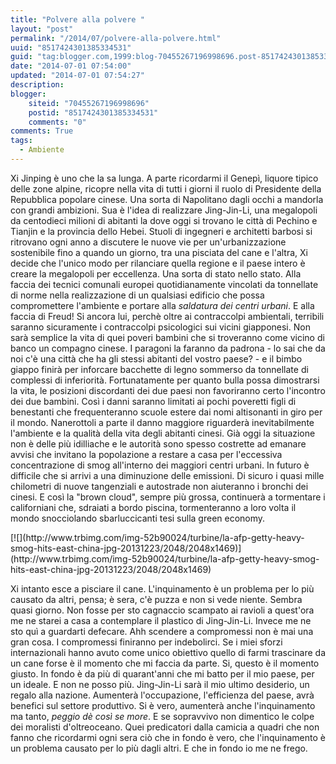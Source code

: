 ```yaml
---
title: "Polvere alla polvere "
layout: "post"
permalink: "/2014/07/polvere-alla-polvere.html"
uuid: "8517424301385334531"
guid: "tag:blogger.com,1999:blog-70455267196998696.post-8517424301385334531"
date: "2014-07-01 07:54:00"
updated: "2014-07-01 07:54:27"
description: 
blogger:
    siteid: "70455267196998696"
    postid: "8517424301385334531"
    comments: "0"
comments: True
tags:
  - Ambiente
---
```

Xi Jinping è uno che la sa lunga. A parte ricordarmi il Genepì, liquore
tipico delle zone alpine, ricopre nella vita di tutti i giorni il ruolo
di Presidente della Repubblica popolare cinese. Una sorta di Napolitano
dagli occhi a mandorla con grandi ambizioni.
Sua è l'idea di realizzare Jing-Jin-Li, una megalopoli da centodieci
milioni di abitanti la dove oggi si trovano le città di Pechino e
Tianjin e la provincia dello Hebei.
Stuoli di ingegneri e architetti barbosi si ritrovano ogni anno a
discutere le nuove vie per un'urbanizzazione sostenibile fino a quando
un giorno, tra una pisciata del cane e l'altra, Xi decide che l'unico
modo per rilanciare quella regione e il paese intero è creare la
megalopoli per eccellenza. Una sorta di stato nello stato.
Alla faccia dei tecnici comunali europei quotidianamente vincolati da
tonnellate di norme nella realizzazione di un qualsiasi edificio che
possa compromettere l'ambiente e portare alla *saldatura dei centri
urbani*. E alla faccia di Freud! Si ancora lui, perchè oltre ai
contraccolpi ambientali, terribili saranno sicuramente i contraccolpi
psicologici sui vicini giapponesi. Non sarà semplice la vita di quei
poveri bambini che si troveranno come vicino di banco un compagno
cinese. I paragoni la faranno da padrona - lo sai che da noi c'è una
città che ha gli stessi abitanti del vostro paese? - e il bimbo giappo
finirà per inforcare bacchette di legno sommerso da tonnellate di
complessi di inferiorità. Fortunatamente per quanto bulla possa
dimostrarsi la vita, le posizioni discordanti dei due paesi non
favoriranno certo l'incontro dei due bambini. Così i danni saranno
limitati ai pochi poveretti figli di benestanti che frequenteranno
scuole estere dai nomi altisonanti in giro per il mondo.
Nanerottoli a parte il danno maggiore riguarderà inevitabilmente
l'ambiente e la qualità della vita degli abitanti cinesi.
Già oggi la situazione non è delle più idilliache e le autorità sono
spesso costrette ad emanare avvisi che invitano la popolazione a restare
a casa per l'eccessiva concentrazione di smog all'interno dei maggiori
centri urbani. In futuro è difficile che si arrivi a una diminuzione
delle emissioni. Di sicuro i quasi mille chilometri di nuove tangenziali
e autostrade non aiuteranno i bronchi dei cinesi. E così la "brown
cloud", sempre più grossa, continuerà a tormentare i californiani che,
sdraiati a bordo piscina, tormenteranno a loro volta il mondo
snocciolando sbarluccicanti tesi sulla green economy.

<div markdown="1" class="img-wrapper">
[![](http://www.trbimg.com/img-52b90024/turbine/la-afp-getty-heavy-smog-hits-east-china-jpg-20131223/2048/2048x1469)](http://www.trbimg.com/img-52b90024/turbine/la-afp-getty-heavy-smog-hits-east-china-jpg-20131223/2048/2048x1469)
</div>
  
Xi intanto esce a pisciare il cane. L'inquinamento è un problema per lo
più causato da altri, pensa; è sera, c'è puzza e non si vede niente.
Sembra quasi giorno. Non fosse per sto cagnaccio scampato ai ravioli a
quest'ora me ne starei a casa a contemplare il plastico di Jing-Jin-Li.
Invece me ne sto quì a guardarti defecare. Ahh scendere a compromessi
non è mai una gran cosa. I compromessi finiranno per indebolirci. Se i
miei sforzi internazionali hanno avuto come unico obiettivo quello di
farmi trascinare da un cane forse è il momento che mi faccia da parte.
Si, questo è il momento giusto. In fondo è da più di quarant'anni che mi
batto per il mio paese, per un ideale. E non ne posso più. Jing-Jin-Li
sarà il mio ultimo desiderio, un regalo alla nazione. Aumenterà
l'occupazione, l'efficienza del paese, avrà benefici sul settore
produttivo. Si è vero, aumenterà anche l'inquinamento ma tanto, *peggio
dè così se more*. E se sopravvivo non dimentico le colpe dei moralisti
d'oltreoceano. Quei predicatori dalla camicia a quadri che non fanno che
ricordarmi ogni sera ciò che in fondo è vero, che l'inquinamento è un
problema causato per lo più dagli altri. E che in fondo io me ne frego.

